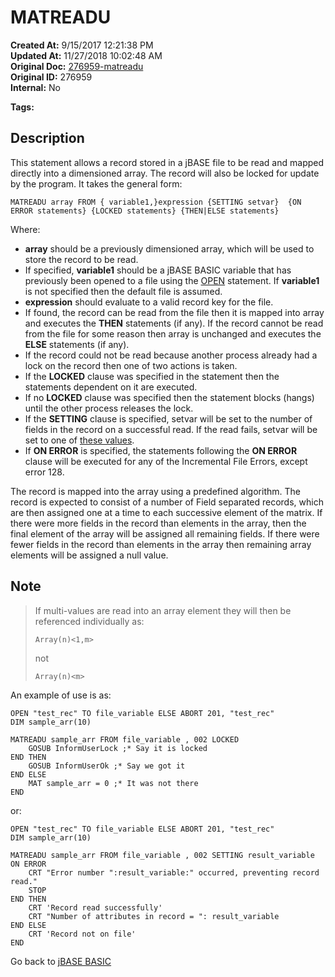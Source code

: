# MATREADU

**Created At:** 9/15/2017 12:21:38 PM  
**Updated At:** 11/27/2018 10:02:48 AM  
**Original Doc:** [276959-matreadu](https://docs.jbase.com/36868-jbase-basic/276959-matreadu)  
**Original ID:** 276959  
**Internal:** No  

**Tags:**
<badge text='dimensioned array' vertical='middle' />
<badge text='record handling' vertical='middle' />

## Description

This statement allows a record stored in a jBASE file to be read and mapped directly into a dimensioned array. The record will also be locked for update by the program. It takes the general form:

```
MATREADU array FROM { variable1,}expression {SETTING setvar}  {ON ERROR statements} {LOCKED statements} {THEN|ELSE statements}
```

Where:

- **array** should be a previously dimensioned array, which will be used to store the record to be read.
- If specified, **variable1** should be a jBASE BASIC variable that has previously been opened to a file using the [OPEN](./../open) statement. If **variable1** is not specified then the default file is assumed.
- **expression** should evaluate to a valid record key for the file.
- If found, the record can be read from the file then it is mapped into array and executes the **THEN** statements (if any). If the record cannot be read from the file for some reason then array is unchanged and executes the **ELSE** statements (if any).
- If the record could not be read because another process already had a lock on the record then one of two actions is taken.
- If the **LOCKED** clause was specified in the statement then the statements dependent on it are executed.
- If no **LOCKED** clause was specified then the statement blocks (hangs) until the other process releases the lock.
- If the **SETTING** clause is specified, setvar will be set to the number of fields in the record on a successful read. If the read fails, setvar will be set to one of [these values](./../incremental-file-errors).
- If **ON ERROR** is specified, the statements following the **ON ERROR** clause will be executed for any of the Incremental File Errors, except error 128.

The record is mapped into the array using a predefined algorithm. The record is expected to consist of a number of Field separated records, which are then assigned one at a time to each successive element of the matrix. If there were more fields in the record than elements in the array, then the final element of the array will be assigned all remaining fields. If there were fewer fields in the record than elements in the array then remaining array elements will be assigned a null value.

## Note

> If multi-values are read into an array element they will then be referenced individually as:
>
> ```
> Array(n)<1,m>
> ```
>
> not
>
> ```
> Array(n)<m>
> ```

An example of use is as:

```
OPEN "test_rec" TO file_variable ELSE ABORT 201, "test_rec"
DIM sample_arr(10)

MATREADU sample_arr FROM file_variable , 002 LOCKED
    GOSUB InformUserLock ;* Say it is locked
END THEN
    GOSUB InformUserOk ;* Say we got it
END ELSE
    MAT sample_arr = 0 ;* It was not there
END

```

or:

```
OPEN "test_rec" TO file_variable ELSE ABORT 201, "test_rec"
DIM sample_arr(10)

MATREADU sample_arr FROM file_variable , 002 SETTING result_variable ON ERROR
    CRT "Error number ":result_variable:" occurred, preventing record read."
    STOP
END THEN
    CRT 'Record read successfully'
    CRT "Number of attributes in record = ": result_variable
END ELSE
    CRT 'Record not on file'
END

```

Go back to [jBASE BASIC](./../README.md)
